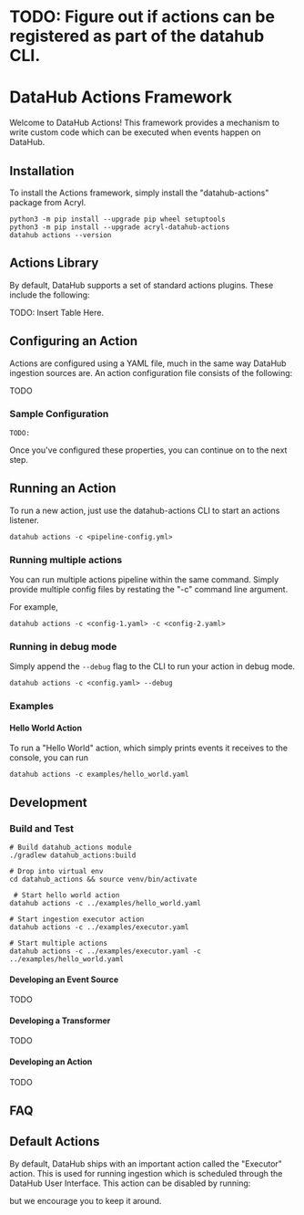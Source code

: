 # TODO: Figure out if actions can be registered as part of the datahub CLI. 

# DataHub Actions Framework

Welcome to DataHub Actions! This framework provides a mechanism to write custom code which can be executed when events happen on DataHub. 

## Installation

To install the Actions framework, simply install the "datahub-actions" package from Acryl. 

```
python3 -m pip install --upgrade pip wheel setuptools
python3 -m pip install --upgrade acryl-datahub-actions
datahub actions --version
```

## Actions Library

By default, DataHub supports a set of standard actions plugins. These include the following:

TODO: Insert Table Here. 

## Configuring an Action

Actions are configured using a YAML file, much in the same way DataHub ingestion sources are. An action configuration file consists of the following:

TODO


### Sample Configuration

```
TODO: 
```

Once you've configured these properties, you can continue on to the next step. 

## Running an Action

To run a new action, just use the datahub-actions CLI to start an actions listener. 

```
datahub actions -c <pipeline-config.yml>
```

### Running multiple actions

You can run multiple actions pipeline within the same command. Simply provide multiple 
config files by restating the "-c" command line argument.

For example,

```
datahub actions -c <config-1.yaml> -c <config-2.yaml>
```

### Running in debug mode

Simply append the `--debug` flag to the CLI to run your action in debug mode.

```
datahub actions -c <config.yaml> --debug
```

### Examples

#### Hello World Action

To run a "Hello World" action, which simply prints events it receives to the console,
you can run

```
datahub actions -c examples/hello_world.yaml
```


## Development

### Build and Test

```
# Build datahub_actions module
./gradlew datahub_actions:build

# Drop into virtual env
cd datahub_actions && source venv/bin/activate 

 # Start hello world action 
datahub actions -c ../examples/hello_world.yaml

# Start ingestion executor action
datahub actions -c ../examples/executor.yaml

# Start multiple actions 
datahub actions -c ../examples/executor.yaml -c ../examples/hello_world.yaml
```

#### Developing an Event Source
TODO

#### Developing a Transformer
TODO

#### Developing an Action
TODO

## FAQ

## Default Actions

By default, DataHub ships with an important action called the "Executor" action. This is used for running ingestion which is scheduled through the DataHub User Interface. This action can be disabled
by running: 

but we encourage you to keep it around. 
